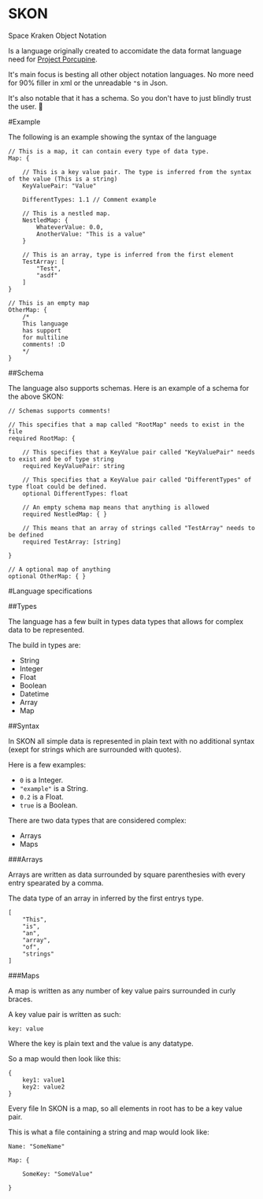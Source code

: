 # SKON
Space Kraken Object Notation

Is a language originally created to accomidate the data format language need for [Project Porcupine](https://github.com/TeamPorcupine/ProjectPorcupine).

It's main focus is besting all other object notation languages. No more need for 90% filler in xml or the unreadable `"`s in Json.

It's also notable that it has a schema. So you don't have to just blindly trust the user. :octopus:

#Example

The following is an example showing the syntax of the language

```
// This is a map, it can contain every type of data type.
Map: {

    // This is a key value pair. The type is inferred from the syntax of the value (This is a string)
    KeyValuePair: "Value" 

    DifferentTypes: 1.1 // Comment example

    // This is a nestled map.
    NestledMap: {
        WhateverValue: 0.0,
        AnotherValue: "This is a value"
    }

    // This is an array, type is inferred from the first element
    TestArray: [
        "Test",
        "asdf"
    ]
}

// This is an empty map
OtherMap: {
    /*
    This language
    has support
    for multiline
    comments! :D
    */
}
```

##Schema

The language also supports schemas. Here is an example of a schema for the above SKON:

```
// Schemas supports comments!

// This specifies that a map called "RootMap" needs to exist in the file
required RootMap: {
    
    // This specifies that a KeyValue pair called "KeyValuePair" needs to exist and be of type string
    required KeyValuePair: string

    // This specifies that a KeyValue pair called "DifferentTypes" of type float could be defined.
    optional DifferentTypes: float

    // An empty schema map means that anything is allowed
    required NestledMap: { }

    // This means that an array of strings called "TestArray" needs to be defined
    required TestArray: [string]

}

// A optional map of anything
optional OtherMap: { }
```
#Language specifications

##Types

The language has a few built in types data types that allows for complex data to be represented.

The build in types are: 

* String
* Integer
* Float
* Boolean
* Datetime
* Array
* Map

##Syntax

In SKON all simple data is represented in plain text with no additional syntax (exept for strings which are surrounded with quotes).

Here is a few examples:

* `0` is a Integer.
* `"example"` is a String.
* `0.2` is a Float.
* `true` is a Boolean.

There are two data types that are considered complex:

* Arrays
* Maps

###Arrays

Arrays are written as data surrounded by square parenthesies with every entry spearated by a comma.

The data type of an array in inferred by the first entrys type.

```
[
    "This",
    "is",
    "an",
    "array",
    "of",
    "strings"
]
```

###Maps

A map is written as any number of key value pairs surrounded in curly braces.

A key value pair is written as such:

`key: value`

Where the key is plain text and the value is any datatype.

So a map would then look like this:

```
{
    key1: value1
    key2: value2
}
```

Every file In SKON is a map, so all elements in root has to be a key value pair.

This is what a file containing a string and map would look like:

```
Name: "SomeName"

Map: {

    SomeKey: "SomeValue"

}
```
